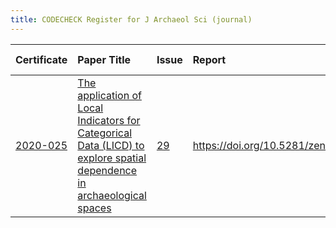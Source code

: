 ```yaml
---
title: CODECHECK Register for J Archaeol Sci (journal)
---
```



|Certificate |Paper Title                                                                                                            |Issue |Report                                 |Check date |
|:-------|:--------------------------------|:---|:--------------------------|:----------|
|[2020-025](https://codecheck.org.uk/register/certs/2020-025/)|[The application of Local Indicators for Categorical Data (LICD) to explore spatial dependence in archaeological spaces](https://doi.org/10.1016/j.jas.2020.105306)|[29](https://github.com/codecheckers/register/issues/29)|https://doi.org/10.5281/zenodo.4279275 |2020-11-19 |
